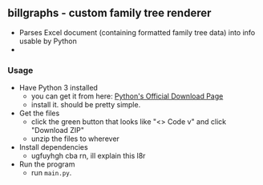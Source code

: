 ## billgraphs - custom family tree renderer

- Parses Excel document (containing formatted family tree data) into info usable by Python
- 

### Usage
- Have Python 3 installed
	- you can get it from here: [Python's Official Download Page](https://www.python.org/downloads/)
	- install it. should be pretty simple.
- Get the files
	- click the green button that looks like "<> Code v" and click "Download ZIP"
	- unzip the files to wherever
- Install dependencies
	- ugfuyhgh cba rn, ill explain this l8r
- Run the program
	- run `main.py`.
